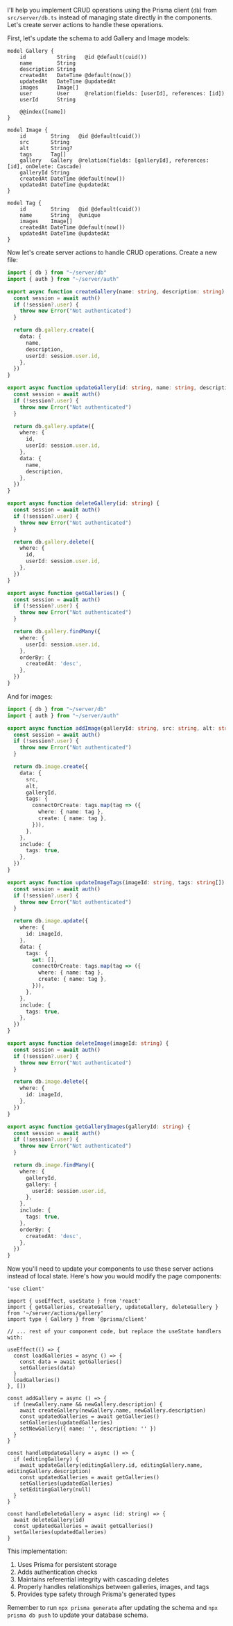 I'll help you implement CRUD operations using the Prisma client (`db`) from `src/server/db.ts` instead of managing state directly in the components. Let's create server actions to handle these operations.

First, let's update the schema to add Gallery and Image models:

```prisma:prisma/schema.prisma
model Gallery {
    id          String   @id @default(cuid())
    name        String
    description String
    createdAt   DateTime @default(now())
    updatedAt   DateTime @updatedAt
    images      Image[]
    user        User     @relation(fields: [userId], references: [id])
    userId      String

    @@index([name])
}

model Image {
    id        String   @id @default(cuid())
    src       String
    alt       String?
    tags      Tag[]
    gallery   Gallery  @relation(fields: [galleryId], references: [id], onDelete: Cascade)
    galleryId String
    createdAt DateTime @default(now())
    updatedAt DateTime @updatedAt
}

model Tag {
    id        String   @id @default(cuid())
    name      String   @unique
    images    Image[]
    createdAt DateTime @default(now())
    updatedAt DateTime @updatedAt
}
```

Now let's create server actions to handle CRUD operations. Create a new file:

```typescript:src/server/actions/gallery.ts
import { db } from "~/server/db"
import { auth } from "~/server/auth"

export async function createGallery(name: string, description: string) {
  const session = await auth()
  if (!session?.user) {
    throw new Error("Not authenticated")
  }

  return db.gallery.create({
    data: {
      name,
      description,
      userId: session.user.id,
    },
  })
}

export async function updateGallery(id: string, name: string, description: string) {
  const session = await auth()
  if (!session?.user) {
    throw new Error("Not authenticated")
  }

  return db.gallery.update({
    where: {
      id,
      userId: session.user.id,
    },
    data: {
      name,
      description,
    },
  })
}

export async function deleteGallery(id: string) {
  const session = await auth()
  if (!session?.user) {
    throw new Error("Not authenticated")
  }

  return db.gallery.delete({
    where: {
      id,
      userId: session.user.id,
    },
  })
}

export async function getGalleries() {
  const session = await auth()
  if (!session?.user) {
    throw new Error("Not authenticated")
  }

  return db.gallery.findMany({
    where: {
      userId: session.user.id,
    },
    orderBy: {
      createdAt: 'desc',
    },
  })
}
```

And for images:

```typescript:src/server/actions/image.ts
import { db } from "~/server/db"
import { auth } from "~/server/auth"

export async function addImage(galleryId: string, src: string, alt: string, tags: string[]) {
  const session = await auth()
  if (!session?.user) {
    throw new Error("Not authenticated")
  }

  return db.image.create({
    data: {
      src,
      alt,
      galleryId,
      tags: {
        connectOrCreate: tags.map(tag => ({
          where: { name: tag },
          create: { name: tag },
        })),
      },
    },
    include: {
      tags: true,
    },
  })
}

export async function updateImageTags(imageId: string, tags: string[]) {
  const session = await auth()
  if (!session?.user) {
    throw new Error("Not authenticated")
  }

  return db.image.update({
    where: {
      id: imageId,
    },
    data: {
      tags: {
        set: [],
        connectOrCreate: tags.map(tag => ({
          where: { name: tag },
          create: { name: tag },
        })),
      },
    },
    include: {
      tags: true,
    },
  })
}

export async function deleteImage(imageId: string) {
  const session = await auth()
  if (!session?.user) {
    throw new Error("Not authenticated")
  }

  return db.image.delete({
    where: {
      id: imageId,
    },
  })
}

export async function getGalleryImages(galleryId: string) {
  const session = await auth()
  if (!session?.user) {
    throw new Error("Not authenticated")
  }

  return db.image.findMany({
    where: {
      galleryId,
      gallery: {
        userId: session.user.id,
      },
    },
    include: {
      tags: true,
    },
    orderBy: {
      createdAt: 'desc',
    },
  })
}
```

Now you'll need to update your components to use these server actions instead of local state. Here's how you would modify the page components:

```typescript:src/app/page.tsx
'use client'

import { useEffect, useState } from 'react'
import { getGalleries, createGallery, updateGallery, deleteGallery } from '~/server/actions/gallery'
import type { Gallery } from '@prisma/client'

// ... rest of your component code, but replace the useState handlers with:

useEffect(() => {
  const loadGalleries = async () => {
    const data = await getGalleries()
    setGalleries(data)
  }
  loadGalleries()
}, [])

const addGallery = async () => {
  if (newGallery.name && newGallery.description) {
    await createGallery(newGallery.name, newGallery.description)
    const updatedGalleries = await getGalleries()
    setGalleries(updatedGalleries)
    setNewGallery({ name: '', description: '' })
  }
}

const handleUpdateGallery = async () => {
  if (editingGallery) {
    await updateGallery(editingGallery.id, editingGallery.name, editingGallery.description)
    const updatedGalleries = await getGalleries()
    setGalleries(updatedGalleries)
    setEditingGallery(null)
  }
}

const handleDeleteGallery = async (id: string) => {
  await deleteGallery(id)
  const updatedGalleries = await getGalleries()
  setGalleries(updatedGalleries)
}
```

This implementation:
1. Uses Prisma for persistent storage
2. Adds authentication checks
3. Maintains referential integrity with cascading deletes
4. Properly handles relationships between galleries, images, and tags
5. Provides type safety through Prisma's generated types

Remember to run `npx prisma generate` after updating the schema and `npx prisma db push` to update your database schema.